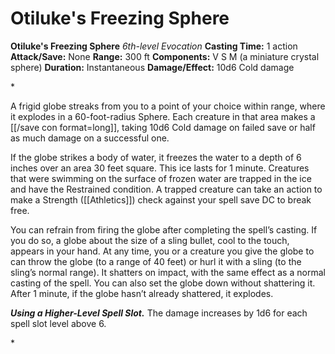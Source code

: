 # Otiluke's Freezing Sphere

**Otiluke's Freezing Sphere**
_6th-level Evocation_
**Casting Time:** 1 action
**Attack/Save:** None
**Range:** 300 ft
**Components:** V S M (a miniature crystal sphere)
**Duration:** Instantaneous
**Damage/Effect:** 10d6 Cold damage

*<p>A frigid globe streaks from you to a point of your choice within range, where it explodes in a 60-foot-radius Sphere. Each creature in that area makes a [[/save con format=long]], taking 10d6 Cold damage on failed save or half as much damage on a successful one.

If the globe strikes a body of water, it freezes the water to a depth of 6 inches over an area 30 feet square. This ice lasts for 1 minute. Creatures that were swimming on the surface of frozen water are trapped in the ice and have the Restrained condition. A trapped creature can take an action to make a Strength ([[Athletics]]) check against your spell save DC to break free.

You can refrain from firing the globe after completing the spell’s casting. If you do so, a globe about the size of a sling bullet, cool to the touch, appears in your hand. At any time, you or a creature you give the globe to can throw the globe (to a range of 40 feet) or hurl it with a sling (to the sling’s normal range). It shatters on impact, with the same effect as a normal casting of the spell. You can also set the globe down without shattering it. After 1 minute, if the globe hasn’t already shattered, it explodes.

***Using a Higher-Level Spell Slot.*** The damage increases by 1d6 for each spell slot level above 6.</p>*